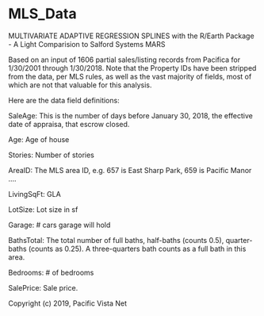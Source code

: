 # MLS_Data
MULTIVARIATE ADAPTIVE REGRESSION SPLINES with the R/Earth Package - A Light Comparision to Salford Systems MARS

Based on an input of 1606 partial sales/listing records from Pacifica for 1/30/2001 through 1/30/2018.  Note that the Property IDs have been stripped from the data, per MLS rules, as well as the vast majority of fields, most of which are not that valuable for this analysis.

Here are the data field definitions:

SaleAge:      This is the number of days before January 30, 2018, the effective date of appraisa, that escrow closed.

Age:          Age of house

Stories:      Number of stories

AreaID:       The MLS area ID, e.g. 657 is East Sharp Park, 659 is Pacific Manor ....

LivingSqFt:   GLA

LotSize:      Lot size in sf

Garage:       # cars garage will hold

BathsTotal:   The total number of full baths, half-baths (counts 0.5), quarter-baths (counts as 0.25).  A three-quarters bath counts as a full bath in this area.

Bedrooms:     # of bedrooms

SalePrice:    Sale price.


Copyright (c) 2019, Pacific Vista Net
